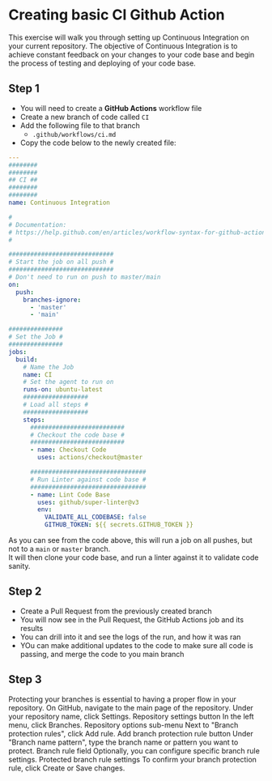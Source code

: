 # Creating basic CI Github Action
This exercise will walk you through setting up Continuous Integration on your current repository.
The objective of Continuous Integration is to achieve constant feedback on your changes to your code base and begin the process of testing and deploying of your code base.

## Step 1
- You will need to create a **GitHub Actions** workflow file
- Create a new branch of code called `CI`
- Add the following file to that branch
  - `.github/workflows/ci.md`
- Copy the code below to the newly created file:
```yaml
---
########
########
## CI ##
########
########
name: Continuous Integration

#
# Documentation:
# https://help.github.com/en/articles/workflow-syntax-for-github-actions
#

#############################
# Start the job on all push #
#############################
# Don't need to run on push to master/main
on:
  push:
    branches-ignore:
      - 'master'
      - 'main'

###############
# Set the Job #
###############
jobs:
  build:
    # Name the Job
    name: CI
    # Set the agent to run on
    runs-on: ubuntu-latest
    ##################
    # Load all steps #
    ##################
    steps:
      ##########################
      # Checkout the code base #
      ##########################
      - name: Checkout Code
        uses: actions/checkout@master

      ################################
      # Run Linter against code base #
      ################################
      - name: Lint Code Base
        uses: github/super-linter@v3
        env:
          VALIDATE_ALL_CODEBASE: false
          GITHUB_TOKEN: ${{ secrets.GITHUB_TOKEN }}
```

As you can see from the code above, this will run a job on all pushes, but not to a `main` or `master` branch.  
It will then clone your code base, and run a linter against it to validate code sanity.

## Step 2
- Create a Pull Request from the previously created branch
- You will now see in the Pull Request, the GitHub Actions job and its results
- You can drill into it and see the logs of the run, and how it was ran
- YOu can make additional updates to the code to make sure all code is passing, and merge the code to you main branch

## Step 3
Protecting your branches is essential to having a proper flow in your repository.
On GitHub, navigate to the main page of the repository.
Under your repository name, click  Settings.
Repository settings button
In the left menu, click Branches.
Repository options sub-menu
Next to "Branch protection rules", click Add rule.
Add branch protection rule button
Under "Branch name pattern", type the branch name or pattern you want to protect.
Branch rule field 
Optionally, you can configure specific branch rule settings.
Protected branch rule settings
To confirm your branch protection rule, click Create or Save changes.
